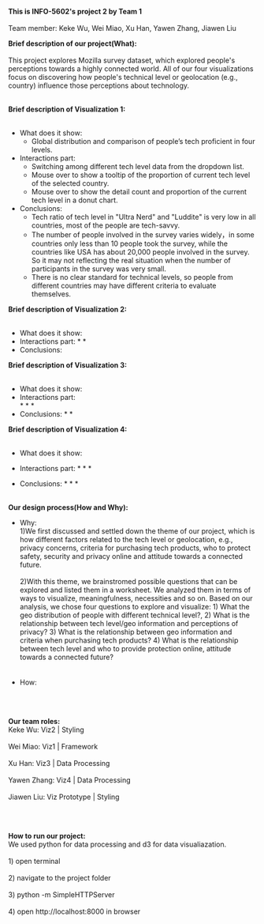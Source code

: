 **This is INFO-5602's project 2 by Team 1**
<br></br>Team member:  Keke Wu, Wei Miao, Xu Han, Yawen Zhang, Jiawen Liu


**Brief description of our project(What):**
<br></br>
This project explores Mozilla survey dataset, which explored people's perceptions towards a highly connected world. All of our four visualizations focus on discovering how people's technical level or geolocation (e.g., country) influence those perceptions about technology.
<br></br>

**Brief description of Visualization 1:**
<br></br>
* What does it show:
     * Global distribution and comparison of people’s tech proficient in four levels.
* Interactions part:
     * Switching among different tech level data from the dropdown list.
     * Mouse over to show a tooltip of the proportion of current tech level of the selected country.
     * Mouse over to show the detail count and proportion of the current tech level in a donut chart.
* Conclusions:
     * Tech ratio of tech level in "Ultra Nerd" and "Luddite" is very low in all countries, most of the people are tech-savvy.
     * The number of people involved in the survey varies widely，in some countries only less than 10 people took the survey, while the countries like USA has about 20,000 people involved in the survey. So it may not reflecting the real situation when the number of participants in the survey was very small.
     * There is no clear standard for technical levels, so people from different countries may have different criteria to evaluate themselves.

**Brief description of Visualization 2:**
<br></br>
* What does it show:
* Interactions part:
     *
     *
* Conclusions:


**Brief description of Visualization 3:**
<br></br>
* What does it show:
* Interactions part:  
     *
     *
     *
* Conclusions:
     *
     *

**Brief description of Visualization 4:**
<br></br>
* What does it show:
* Interactions part:
     *
     *
     *

* Conclusions:
     *
     *
     *
<br></br>

**Our design process(How and Why):**
* Why:
     <br>1)We first discussed and settled down the theme of our project, which is how different factors related to the tech level or geolocation, e.g., privacy concerns, criteria for purchasing tech products, who to protect safety, security and privacy online and attitude towards a connected future.</br>
     <br>2)With this theme, we brainstromed possible questions that can be explored and listed them in a worksheet. We analyzed them in terms of ways to visualize, meaningfulness, necessities and so on. Based on our analysis, we chose four questions to explore and visualize: 1) What the geo distribution of people with different technical level?, 2) What is the relationship between tech level/geo information and perceptions of privacy? 3) What is the relationship between geo information and criteria when purchasing tech products? 4) What is the relationship between tech level and who to provide protection online, attitude towards a connected future?</br>
     <br></br>
* How:


<br></br>

**Our team roles:**
<br>Keke Wu: Viz2 | Styling</br>
<br>Wei Miao: Viz1 | Framework</br>
<br>Xu Han: Viz3 | Data Processing  </br>
<br>Yawen Zhang: Viz4 | Data Processing  </br>
<br>Jiawen Liu: Viz Prototype | Styling</br>

<br></br>

**How to run our project:**
<br>We used python for data processing and d3 for data visualiazation.</br>
<br>1) open terminal</br>
<br>2) navigate to the project folder</br>
<br>3) python -m SimpleHTTPServer</br>
<br>4) open http://localhost:8000 in browser
